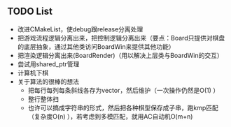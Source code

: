 ## TODO List
- 改进CMakeList，使debug跟release分离处理
- 把游戏流程逻辑分离出来，把控制逻辑分离出来（要点：Board只提供对棋盘的底层抽象，通过其他类访问BoardWin来提供其他功能）
- 把渲染逻辑分离出来(BoardRender)（用以解决上层类与BoardWin的交互）
- 尝试用shared_ptr管理
- 计算机下棋
- 关于算法的很棒的想法
  - 把每行每列每条斜线各存为vector，然后维护（一次操作仍然是O(1) ）
  - 整行整体扫
  - 也许可以搞成字符串的形式，然后把各种棋型保存成子串，跑kmp匹配（复杂度O(n) ），若考虑到多模匹配，就用AC自动机O(m+n) 